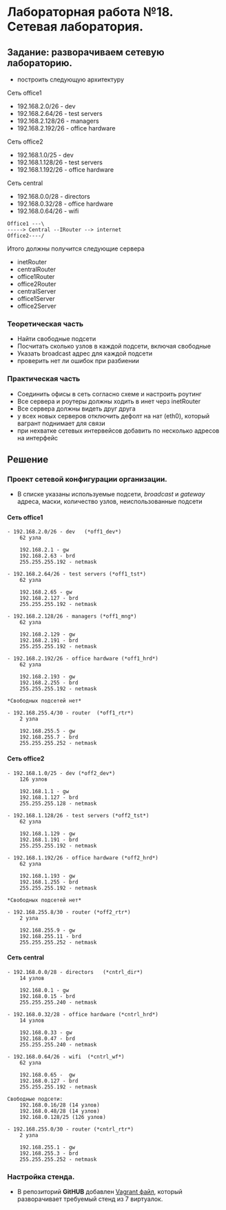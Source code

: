 # Лабораторная работа №18. Сетевая лаборатория.

## Задание: разворачиваем сетевую лабораторию.

* построить следующую архитектуру

Сеть office1
- 192.168.2.0/26 - dev
- 192.168.2.64/26 - test servers
- 192.168.2.128/26 - managers
- 192.168.2.192/26 - office hardware

Сеть office2
- 192.168.1.0/25 - dev
- 192.168.1.128/26 - test servers
- 192.168.1.192/26 - office hardware


Сеть central
- 192.168.0.0/28 - directors
- 192.168.0.32/28 - office hardware
- 192.168.0.64/26 - wifi

```
Office1 ---\
-----> Central --IRouter --> internet
Office2----/
```
Итого должны получится следующие сервера
- inetRouter
- centralRouter
- office1Router
- office2Router
- centralServer
- office1Server
- office2Server

### Теоретическая часть
- Найти свободные подсети
- Посчитать сколько узлов в каждой подсети, включая свободные
- Указать broadcast адрес для каждой подсети
- проверить нет ли ошибок при разбиении

### Практическая часть
- Соединить офисы в сеть согласно схеме и настроить роутинг
- Все сервера и роутеры должны ходить в инет черз inetRouter
- Все сервера должны видеть друг друга
- у всех новых серверов отключить дефолт на нат (eth0), который вагрант поднимает для связи
- при нехватке сетевых интервейсов добавить по несколько адресов на интерфейс

## Решение

### Проект сетевой конфигурации организации.

* В списке указаны используемые подсети, *broadcast* и *gateway* адреса, маски,  количество узлов, неиспользованные подсети

#### Сеть office1

```
- 192.168.2.0/26 - dev   (*off1_dev*)
    62 узла
    
    192.168.2.1 - gw 
    192.168.2.63 - brd 
    255.255.255.192 - netmask

- 192.168.2.64/26 - test servers (*off1_tst*)
    62 узла

    192.168.2.65 - gw 
    192.168.2.127 - brd 
    255.255.255.192 - netmask

- 192.168.2.128/26 - managers (*off1_mng*)
    62 узла

    192.168.2.129 - gw 
    192.168.2.191 - brd 
    255.255.255.192 - netmask

- 192.168.2.192/26 - office hardware (*off1_hrd*)
    62 узла

    192.168.2.193 - gw 
    192.168.2.255 - brd
    255.255.255.192 - netmask 

*Свободных подсетей нет*

- 192.168.255.4/30 - router  (*off1_rtr*)
    2 узла

    192.168.255.5 - gw 
    192.168.255.7 - brd
    255.255.255.252 - netmask 
```
#### Сеть office2

```
- 192.168.1.0/25 - dev (*off2_dev*)
    126 узлов

    192.168.1.1 - gw 
    192.168.1.127 - brd
    255.255.255.128 - netmask 

- 192.168.1.128/26 - test servers (*off2_tst*)
    62 узла
    
    192.168.1.129 - gw 
    192.168.1.191 - brd
    255.255.255.192 - netmask 

- 192.168.1.192/26 - office hardware (*off2_hrd*)
    62 узла

    192.168.1.193 - gw 
    192.168.1.255 - brd
    255.255.255.192 - netmask 

*Свободных подсетей нет*

- 192.168.255.8/30 - router (*off2_rtr*)
    2 узла

    192.168.255.9 - gw 
    192.168.255.11 - brd
    255.255.255.252 - netmask 
```

#### Сеть central

```
- 192.168.0.0/28 - directors   (*cntrl_dir*)
    14 узлов

    192.168.0.1 - gw
    192.168.0.15 - brd
    255.255.255.240 - netmask

- 192.168.0.32/28 - office hardware (*cntrl_hrd*)
    14 узлов

    192.168.0.33 - gw
    192.168.0.47 - brd
    255.255.255.240 - netmask

- 192.168.0.64/26 - wifi  (*cntrl_wf*)
    62 узла

    192.168.0.65 -  gw
    192.168.0.127 - brd
    255.255.255.192 - netmask

Свободные подсети: 
    192.168.0.16/28 (14 узлов)
    192.168.0.48/28 (14 узлов)
    192.168.0.128/25 (126 узлов)

- 192.168.255.0/30 - router (*cntrl_rtr*)
    2 узла

    192.168.255.1 - gw 
    192.168.255.3 - brd
    255.255.255.252 - netmask 
```

### Настройка стенда.

* В репозиторий **GitHUB** добавлен [Vagrant файл](https://github.com/alexeybobovsky/OTUS_Lab/blob/master/lab18/Vagrantfile),  который  разворачивает требуемый стенд из 7 виртуалок.



